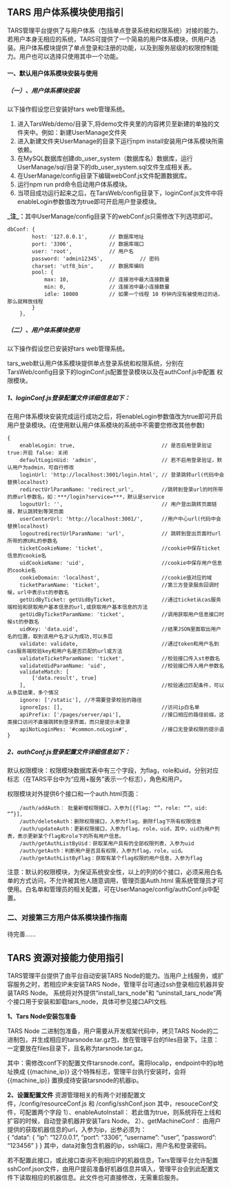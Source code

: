 ## TARS 用户体系模块使用指引
TARS管理平台提供了与用户体系（包括单点登录系统和权限系统）对接的能力，若用户本身无相应的系统，TARS可提供了一个简易的用户体系模块，供用户选装。用户体系模块提供了单点登录和注册的功能，以及到服务层级的权限控制能力。用户也可以选择只使用其中一个功能。
#### 一、默认用户体系模块安装与使用
##### （一）、用户体系模块安装
以下操作假设您已安装好tars web管理系统。
<ol>
    <li>进入TarsWeb/demo/目录下,将demo文件夹里的内容拷贝至新建的单独的文件夹中。例如：新建UserManage文件夹</li>
    <li>进入新建文件夹UserManage的目录下运行npm install安装用户体系模块所需依赖。</li>
    <li>在MySQL数据库创建db_user_system（数据库名）数据库，运行UserManage/sql/目录下的db_user_system.sql文件生成相关表。</li>
    <li>在UserManage/config目录下编辑webConf.js文件配置数据库。
    <li>运行npm run prd命令启动用户体系模块。</li>
    <li>当项目成功运行起来之后，在TarsWeb/config目录下，loginConf.js文件中将enableLogin参数值改为true即可开启用户登录模块。</li>
</ol>
<strong>_注_：</strong>其中UserManage/config目录下的webConf.js只需修改下列选项即可。
    
    dbConf: {
            host: '127.0.0.1',       // 数据库地址
            port: '3306',            // 数据库端口
            user: 'root',            // 用户名
            password: 'admin12345',            // 密码
            charset: 'utf8_bin',     // 数据库编码
            pool: {
                max: 10,             // 连接池中最大连接数量
                min: 0,              // 连接池中最小连接数量
                idle: 10000          // 如果一个线程 10 秒钟内没有被使用过的话，那么就释放线程
            }
        },

##### （二）、用户体系模块使用
以下操作假设您已安装好tars web管理系统。

tars_web默认用户体系模块提供单点登录系统和权限系统，分别在TarsWeb/config目录下的loginConf.js配置登录模块以及在authConf.js中配置
权限模块。
#####  1、loginConf.js登录配置文件详细信息如下：
在用户体系模块安装完成运行成功之后，将enableLogin参数值改为true即可开启用户登录模块。(在使用默认用户体系模块的系统中不需要您修改其他参数)
```
{
    enableLogin: true,                            // 是否启用登录验证 true:开启 false: 关闭
	defaultLoginUid: 'admin',                     // 若不启用登录验证，默认用户为admin，可自行修改
	loginUrl: 'http://localhost:3001/login.html', // 登录跳转url(代码中会替换localhost)
	redirectUrlParamName: 'redirect_url',         //跳转到登录url的时所带的原url参数名，如：***/login?service=***，默认是service
	logoutUrl: '',                                // 用户登出跳转页面链接，默认跳转到等哭页面
	userCenterUrl: 'http://localhost:3001/',   	  //用户中心url(代码中会替换localhost)
	logoutredirectUrlParamName: 'url',            // 跳转到登出页面时url所带的原URL的参数名
	ticketCookieName: 'ticket',                   //cookie中保存ticket信息的cookie名
	uidCookieName: 'uid',                         //cookie中保存用户信息的cookie名
	cookieDomain: 'localhost',                    //cookie值对应的域
	ticketParamName: 'ticket',                    //第三方登录服务回调时候，url中表示st的参数名
	getUidByTicket: getUidByTicket,               //通过ticket从cas服务端校验和获取用户基本信息的url,或获取用户基本信息的方法
	getUidByTicketParamName: 'ticket',            //调用获取用户信息接口时候st的参数名
	uidKey: 'data.uid',                           //结果JSON里面取出用户名的位置，取到该用户名才认为成功,可以多层
	validate: validate,                           //通过token和用户名到cas服务端校验key和用户名是否匹配的url或方法
	validateTicketParamName: 'ticket',            //校验接口传入st参数名
	validateUidParamName: 'uid',                  //校验接口传入用户参数名
	validateMatch: [
		['data.result', true]
	],                                            //校验通过匹配条件，可以从多层结果，多个情况
	ignore: ['/static'], //不需要登录校验的路径
	ignoreIps: [],                                //访问ip白名单
	apiPrefix: ['/pages/server/api'],             //接口相应的路径前缀，这类接口访问不直接跳转到登录界面，而只是提示未登录
	apiNotLoginMes: '#common.noLogin#',           //接口无登录权限的提示语
}
```
##### 2、authConf.js登录配置文件详细信息如下：
默认权限模块：权限模块数据库表中有三个字段，为flag，role和uid，分别对应标志（在TARS平台中为“应用+服务”表示一个标志），角色和用户。

权限模块对外提供6个接口和一个auth.html页面：
```
    /auth/addAuth： 批量新增权限接口，入参为[{flag: “”，role: “”，uid: “”}],
    /auth/deleteAuth：删除权限接口，入参为flag，删除flag下所有权限信息
    /auth/updateAuth：更新权限接口，入参为flag，role，uid，其中，uid为用户列表，表示更新某个flag和role下的所有用户信息。
    /auth/getAuthListByUid：获取某用户具有的全部权限列表，入参为uid
    /auth/getAuth：判断用户是否具有权限，入参为flag，role，uid。
    /auth/getAuthListByFlag：获取有某个flag权限的用户信息，入参为flag
```

注意：默认的权限模块，为保证系统安全性，以上的列的6个接口，必须采用白名单的方式访问，不允许被其他人随意调用，管理页面Auth.html 需系统管理员才可使用。白名单和管理员的相关配置，可在UserManage/config/authConf.js中配置。


### 二、对接第三方用户体系模块操作指南
待完善......

## TARS 资源对接能力使用指引
TARS管理平台提供了由平台自动安装TARS Node的能力。当用户上线服务，或扩容服务之时，若相应IP未安装TARS Node，管理平台可通过ssh登录相应机器并安装TARS Node。
系统将对外提供“install_tars_node”和 “uninstall_tars_node”两个接口用于安装和卸载tars_node，具体可参见接口API文档.

**1、Tars Node安装包准备**

TARS Node 二进制包准备，用户需要从开发框架代码中，拷贝TARS Node的二进制包，并生成相应的tarsnode.tar.gz包，放在管理平台的files目录下。注意：一定要放在files目录下，且名称为tarsnode.tar.gz。

其中：需修改conf下的配置文件tarsnode.conf。需将localip，endpoint中的ip地址换成 {{machine_ip}} 这个特殊标志，管理平台执行安装时，会将 {{machine_ip}} 置换成待安装tarsnode的机器ip。

**2、设置配置文件**
资源管理相关的有两个对接配置文件，/config/resourceConf.js 和 /config/sshConf.json
其中，resouceConf文件，可配置两个字段
1）、enableAutoInstall： 若此值为true，则系统将在上线和扩容的时候，自动登录机器并安装Tars Node。
2）、getMachineConf： 由用户提供的获取机器信息的url，入参为ip，出参必须为：
​			
			{
				“data”: {
						“ip”: “127.0.0.1”,
						“port”: “3306”,
						“username”: “user”,
						“password”: “123456”
					}
			}
其中，data对象包含机器的ip，ssh端口，用户名和登录密码。

若不配置此接口，或此接口查询不到相应IP的机器信息，Tars管理平台允许配置sshConf.json文件，由用户提前准备好机器信息并填入，管理平台会到此配置文件下读取相应的机器信息。此文件也可直接修改，无需重启服务。
